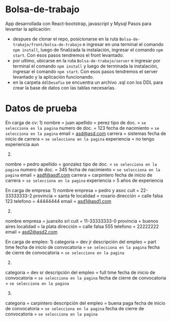 # Bolsa-de-trabajo

App desarrollada con React-bootstrap, javascript y Mysql 
Pasos para levantar la aplicación:

- despues de clonar el repo, posicionarse en la ruta `Bolsa-de-trabajo/front/bolsa-de-trabajo` e ingresar en una terminal el comando `npm install`, luego de finalizada la instalación, ingresar el comando `npm start`. Con esos pasos tendremos el front levantado.
- por ultimo, ubicarse en la ruta `Bolsa-de-trabajo/server` e ingresar por terminal el comando `npm install` y luego de terminada la instalación, ingresar el comando `npm start`. Con esos pasos tendremos el server levantado y la aplicación funcionando.
- en la carpeta `ddlDesafio` se encuentra un archivo .sql con los DDL para crear la base de datos con las tablas necesarias.


# Datos de prueba

En carga de cv:
1)
nombre = juan
apellido = perez
tipo de doc. = `se selecciona en la pagina`
numero de doc. = 123
fecha de nacimiento = `se selecciona en la pagina`
email = asd@asd.com
carrera = sistemas
fecha de inicio de carrera = `se selecciona en la pagina`
experiencia = no tengo experiencia aun

2)
nombre = pedro
apellido = gonzalez
tipo de doc. = `se selecciona en la pagina`
numero de doc. = 345
fecha de nacimiento = `se selecciona en la pagina`
email = asdf@asdf.com
carrera = carpintero
fecha de inicio de carrera = `se selecciona en la pagina`
experiencia = 5 años de experiencia 


En carga de empresa:
1)
nombre empresa = pedro y asoc
cuit = 22-33333333-2
provincia = santa fe
localidad = rosario
dirección = calle falsa 123
telefono = 44444444
email = asd1@asd1.com

2)
nombre empresa = juansito srl
cuit = 11-33333333-0
provincia = buenos aires
localidad = la plata
dirección = calle falsa 555
telefono = 22222222
email = asd2@asd2.com

En carga de empleo:
1)
categoria = dev jr
descripción del empleo = part time
fecha de inicio de convocatoria = `se selecciona en la pagina`
fecha de cierre de convocatoria = `se selecciona en la pagina`

2)
categoria = dev sr
descripción del empleo = full time
fecha de inicio de convocatoria = `se selecciona en la pagina`
fecha de cierre de convocatoria = `se selecciona en la pagina`

3)
categoria = carpintero
descripción del empleo = buena paga
fecha de inicio de convocatoria = `se selecciona en la pagina`
fecha de cierre de convocatoria = `se selecciona en la pagina`

